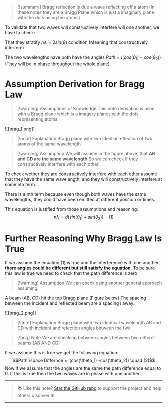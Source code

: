 
>[!summary]
>Bragg reflection is due a wave reflecting off a atom (In these notes they are a Bragg Plane which is just a imaginary plane with the dots being the atoms). 
>
To validate that two waves will constructively interfere will one another, we have to check:
>
That they stratify $n\lambda = 2sin(\theta)$ condition (Meaning that constructively interfere)
>
The two wavelengths have both have the angles $Path = l(cos(\theta_1) - cos(\theta_2))$  (They will be in phase throughout the whole plane)
# Assumption Derivation for Bragg Law
>[!warning] Assumptions of Knowledge 
This note derivation is used with a Bragg plane which is a imagery planes with the dots representing atoms.

![[brag_1.png]]
>[!note] Explanation
Bragg plane with two idential reflection of two atoms of the same wavelength

>[!warning] Assumption 
We will assume in the figure above, that **AB and CD are the same wavelength**
So we can check if they constructively interfere with each other.

To check wether they are constructively interfere with each other  assume that they have the same wavelength, and they will constructively interfere at some nth term. 

There is a nth term because even though both waves have the same wavelengths, they could have been emitted at different position or times.

This equation is justified from those assumptions and reasoning:
$$n\lambda = d(sin(\theta_1) +sin(\theta_2)) \quad (1)$$
# Further Reasoning Why Bragg Law Is True
If we assume the equation (1) is true and the interference with one another, **there angles could be different but still satisfy the equation**. To be sure this law is true we need to check that the path difference is zero

>[!warning] Assumption
We can check using another general approach assuming:
>
A beam (AB, CD) hit the top Bragg plane (Figure below)
The spacing between the incident and reflected beam are a spacing $l$ away.

![[brag_2.png]]
>[!note] Explanation
Bragg plane with two identical wavelength AB and CD with incident and refection angles between the two

>[!bug] Note
We are checking between angles between two differnt beams (AB AND CD)

If we assume this is true we get the following equation:
$$Path \space Differnce = l(cos(\theta_1) -cos(\theta_2)) \quad (2)$$
Now if we assume that the angles are the same the path difference equal to 0. If this is true then the two waves are in phase with one another.

---

> 📚 Like this note? [Star the GitHub repo](https://github.com/rajeevphysics/Obsidan-MathMatter) to support the project and help others discover it!

---
